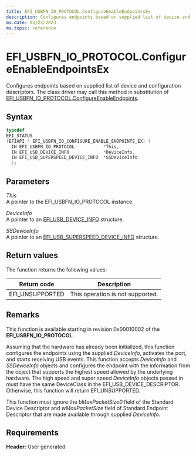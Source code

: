 ```yaml
---
title: EFI_USBFN_IO_PROTOCOL.ConfigureEnableEndpointsEx
description: Configures endpoints based on supplied list of device and configuration descriptors.
ms.date: 03/23/2023
ms.topic: reference
---
```


# EFI_USBFN_IO_PROTOCOL.ConfigureEnableEndpointsEx

Configures endpoints based on supplied list of device and configuration descriptors. The class driver may call this method in substitution of [EFI_USBFN_IO_PROTOCOL.ConfigureEnableEndpoints](efi-usbfn-io-protocolconfigureenableendpoints.md).

## Syntax

```cpp
typedef
EFI_STATUS
(EFIAPI * EFI_USBFN_IO_CONFIGURE_ENABLE_ENDPOINTS_EX) (
  IN EFI_USBFN_IO_PROTOCOL           *This,
  IN EFI_USB_DEVICE_INFO             *DeviceInfo,
  IN EFI_USB_SUPERSPEED_DEVICE_INFO  *SSDeviceInfo
  );
```

## Parameters

*This*  
A pointer to the EFI_USBFN_IO_PROTOCOL instance.

*DeviceInfo*  
A pointer to an [EFI_USB_DEVICE_INFO](efi-usb-device-info.md) structure.

*SSDeviceInfo*  
A pointer to an [EFI_USB_SUPERSPEED_DEVICE_INFO](efi-usb-superspeed-device-info.md) structure.

## Return values

The function returns the following values:

| Return code | Description |
|--|--|
| EFI_UNSUPPORTED | This operation is not supported. |

## Remarks

This function is available starting in revision 0x00010002 of the **EFI_USBFN_IO_PROTOCOL**.

Assuming that the hardware has already been initialized, this function configures the endpoints using the supplied *DeviceInfo*, activates the port, and starts receiving USB events. This function accepts *DeviceInfo* and *SSDeviceInfo* objects and configures the endpoint with the information from the object that supports the highest speed allowed by the underlying hardware. The high speed and super speed *DeviceInfo* objects passed in must have the same DeviceClass in the EFI_USB_DEVICE_DESCRIPTOR. Otherwise, this function will return EFI_UNSUPPORTED.

This function must ignore the *bMaxPacketSize0* field of the Standard Device Descriptor and *wMaxPacketSize* field of Standard Endpoint Descriptor that are made available through supplied *DeviceInfo*.

## Requirements

**Header:** User generated

